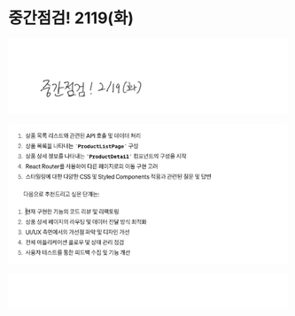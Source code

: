 # 중간점검! 2119(화)

![중간점검! 2119(화)](images/중간점검!%202119(화).png)

![중간점검! 2119(화)-1](images/중간점검!%202119(화)-1.png)

![중간점검! 2119(화)-2](images/중간점검!%202119(화)-2.png)

